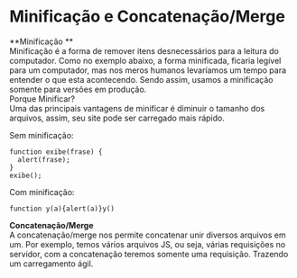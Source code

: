 # Minificação e Concatenação/Merge

**Minificação **  
Minificação é a forma de remover itens desnecessários para a leitura do computador. Como no exemplo abaixo, a forma minificada, ficaria legível para um computador, mas nos meros humanos levaríamos um tempo para entender o que esta acontecendo. Sendo assim, usamos a minificação somente para versões em produção.  
     Porque Minificar?  
Uma das principais vantagens de minificar é diminuir o tamanho dos arquivos, assim, seu site pode ser carregado mais rápido.

Sem minificação:

```
function exibe(frase) {
  alert(frase);
}
exibe();
```

Com minificação:

```
function y(a){alert(a)}y()
```

**Concatenação/Merge**  
A concatenação/merge nos permite concatenar unir diversos arquivos em um. Por exemplo, temos vários arquivos JS, ou seja, várias requisições no servidor, com a concatenação teremos somente uma requisição. Trazendo um carregamento ágil.

